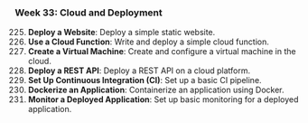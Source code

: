 ### Week 33: Cloud and Deployment
225. **Deploy a Website**: Deploy a simple static website.
226. **Use a Cloud Function**: Write and deploy a simple cloud function.
227. **Create a Virtual Machine**: Create and configure a virtual machine in the cloud.
228. **Deploy a REST API**: Deploy a REST API on a cloud platform.
229. **Set Up Continuous Integration (CI)**: Set up a basic CI pipeline.
230. **Dockerize an Application**: Containerize an application using Docker.
231. **Monitor a Deployed Application**: Set up basic monitoring for a deployed application.

